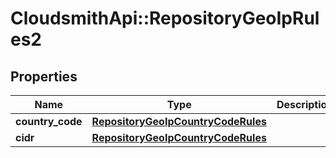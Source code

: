 # CloudsmithApi::RepositoryGeoIpRules2

## Properties
Name | Type | Description | Notes
------------ | ------------- | ------------- | -------------
**country_code** | [**RepositoryGeoIpCountryCodeRules**](RepositoryGeoIpCountryCodeRules.md) |  | [optional] 
**cidr** | [**RepositoryGeoIpCountryCodeRules**](RepositoryGeoIpCountryCodeRules.md) |  | [optional] 


